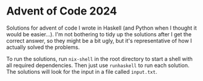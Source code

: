 # Advent of Code 2024

Solutions for advent of code I wrote in Haskell (and Python when I thought it would be easier...). I'm not bothering to tidy up the solutions after I get the correct answer, so they might be a bit ugly, but it's representative of how I actually solved the problems.

To run the solutions, run `nix-shell` in the root directory to start a shell with all required dependencies. Then just use `runhaskell` to run each solution. The solutions will look for the input in a file called `input.txt`.